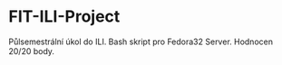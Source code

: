 # FIT-ILI-Project

Půlsemestrální úkol do ILI. Bash skript pro Fedora32 Server. Hodnocen 20/20 body.
